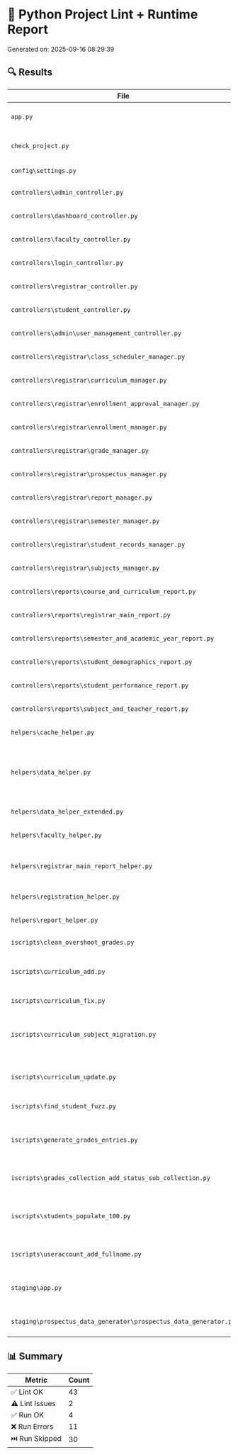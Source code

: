 # 📝 Python Project Lint + Runtime Report
Generated on: 2025-09-16 08:29:39

## 🔍 Results

| File | Lint | Lint Notes | Runtime | Runtime Notes |
|------|------|------------|---------|---------------|
| `app.py` | ✅ Lint OK |  | ❌ Runtime Crash | Command '['python', 'F:\\dev_2024\\MIT261-BSBA\\app.py']' timed out after 10 seconds |
| `check_project.py` | ✅ Lint OK |  | ❌ Runtime Crash | Command '['python', 'F:\\dev_2024\\MIT261-BSBA\\check_project.py']' timed out after 10 seconds |
| `config\settings.py` | ✅ Lint OK |  | ✅ Run OK |  |
| `controllers\admin_controller.py` | ✅ Lint OK |  | ⏭️ Skipped | Not run (module-only file) |
| `controllers\dashboard_controller.py` | ✅ Lint OK |  | ⏭️ Skipped | Not run (module-only file) |
| `controllers\faculty_controller.py` | ✅ Lint OK |  | ⏭️ Skipped | Not run (module-only file) |
| `controllers\login_controller.py` | ✅ Lint OK |  | ⏭️ Skipped | Not run (module-only file) |
| `controllers\registrar_controller.py` | ✅ Lint OK |  | ⏭️ Skipped | Not run (module-only file) |
| `controllers\student_controller.py` | ✅ Lint OK |  | ⏭️ Skipped | Not run (module-only file) |
| `controllers\admin\user_management_controller.py` | ✅ Lint OK |  | ⏭️ Skipped | Not run (module-only file) |
| `controllers\registrar\class_scheduler_manager.py` | ✅ Lint OK |  | ⏭️ Skipped | Not run (module-only file) |
| `controllers\registrar\curriculum_manager.py` | ✅ Lint OK |  | ⏭️ Skipped | Not run (module-only file) |
| `controllers\registrar\enrollment_approval_manager.py` | ✅ Lint OK |  | ⏭️ Skipped | Not run (module-only file) |
| `controllers\registrar\enrollment_manager.py` | ✅ Lint OK |  | ⏭️ Skipped | Not run (module-only file) |
| `controllers\registrar\grade_manager.py` | ✅ Lint OK |  | ⏭️ Skipped | Not run (module-only file) |
| `controllers\registrar\prospectus_manager.py` | ✅ Lint OK |  | ⏭️ Skipped | Not run (module-only file) |
| `controllers\registrar\report_manager.py` | ✅ Lint OK |  | ⏭️ Skipped | Not run (module-only file) |
| `controllers\registrar\semester_manager.py` | ✅ Lint OK |  | ⏭️ Skipped | Not run (module-only file) |
| `controllers\registrar\student_records_manager.py` | ✅ Lint OK |  | ⏭️ Skipped | Not run (module-only file) |
| `controllers\registrar\subjects_manager.py` | ✅ Lint OK |  | ⏭️ Skipped | Not run (module-only file) |
| `controllers\reports\course_and_curriculum_report.py` | ✅ Lint OK |  | ⏭️ Skipped | Not run (module-only file) |
| `controllers\reports\registrar_main_report.py` | ✅ Lint OK |  | ⏭️ Skipped | Not run (module-only file) |
| `controllers\reports\semester_and_academic_year_report.py` | ✅ Lint OK |  | ⏭️ Skipped | Not run (module-only file) |
| `controllers\reports\student_demographics_report.py` | ✅ Lint OK |  | ⏭️ Skipped | Not run (module-only file) |
| `controllers\reports\student_performance_report.py` | ✅ Lint OK |  | ⏭️ Skipped | Not run (module-only file) |
| `controllers\reports\subject_and_teacher_report.py` | ✅ Lint OK |  | ⏭️ Skipped | Not run (module-only file) |
| `helpers\cache_helper.py` | ✅ Lint OK |  | ⏭️ Skipped | Not run (module-only file) |
| `helpers\data_helper.py` | ⚠️ Lint Issues | F:\dev_2024\MIT261-BSBA\helpers\data_helper.py:456:21: F821 undefined name 'generate_password_hash'<br>F:\dev_2024\MIT261-BSBA\helpers\data_helper.py:526:21: F821 undefined name 'generate_password_hash' | ⏭️ Skipped | Not run (module-only file) |
| `helpers\data_helper_extended.py` | ✅ Lint OK |  | ⏭️ Skipped | Not run (module-only file) |
| `helpers\faculty_helper.py` | ✅ Lint OK |  | ⏭️ Skipped | Not run (module-only file) |
| `helpers\registrar_main_report_helper.py` | ⚠️ Lint Issues | F:\dev_2024\MIT261-BSBA\helpers\registrar_main_report_helper.py:361:22: F841 local variable 'results' is assigned to but never used | ⏭️ Skipped | Not run (module-only file) |
| `helpers\registration_helper.py` | ✅ Lint OK |  | ⏭️ Skipped | Not run (module-only file) |
| `helpers\report_helper.py` | ✅ Lint OK |  | ⏭️ Skipped | Not run (module-only file) |
| `iscripts\clean_overshoot_grades.py` | ✅ Lint OK |  | ✅ Run OK | Updated 0 grade records. |
| `iscripts\curriculum_add.py` | ✅ Lint OK |  | ❌ Runtime Error | Traceback (most recent call last):<br>  File "F:\dev_2024\MIT261-BSBA\iscripts\curriculum_add.py", line 4, in <module><br>    from config.settings import MONGODB_URI, DB_NAME<br>ModuleNotFoundError: No module named 'config' |
| `iscripts\curriculum_fix.py` | ✅ Lint OK |  | ✅ Run OK |  |
| `iscripts\curriculum_subject_migration.py` | ✅ Lint OK |  | ❌ Runtime Error | Traceback (most recent call last):<br>  File "F:\dev_2024\MIT261-BSBA\iscripts\curriculum_subject_migration.py", line 2, in <module><br>    from config.settings import MONGODB_URI<br>ModuleNotFoundError: No module named 'config' |
| `iscripts\curriculum_update.py` | ✅ Lint OK |  | ❌ Runtime Error | Traceback (most recent call last):<br>  File "F:\dev_2024\MIT261-BSBA\iscripts\curriculum_update.py", line 4, in <module><br>    from config.settings import MONGODB_URI, DB_NAME<br>ModuleNotFoundError: No module named 'config' |
| `iscripts\find_student_fuzz.py` | ✅ Lint OK |  | ✅ Run OK |  |
| `iscripts\generate_grades_entries.py` | ✅ Lint OK |  | ❌ Runtime Error | Traceback (most recent call last):<br>  File "F:\dev_2024\MIT261-BSBA\iscripts\generate_grades_entries.py", line 70, in <module><br>    raise ValueError(f"❌ Semester not found in lookup: {key}")<br>ValueError: ❌ Semester not found in lookup: ('FirstSem', 2026) |
| `iscripts\grades_collection_add_status_sub_collection.py` | ✅ Lint OK |  | ❌ Runtime Crash | Command '['python', 'F:\\dev_2024\\MIT261-BSBA\\iscripts\\grades_collection_add_status_sub_collection.py']' timed out after 10 seconds |
| `iscripts\students_populate_100.py` | ✅ Lint OK |  | ❌ Runtime Error | Traceback (most recent call last):<br>  File "F:\dev_2024\MIT261-BSBA\iscripts\students_populate_100.py", line 5, in <module><br>    from config.settings import MONGODB_URI, DB_NAME<br>ModuleNotFoundError: No module named 'config' |
| `iscripts\useraccount_add_fullname.py` | ✅ Lint OK |  | ❌ Runtime Crash | Command '['python', 'F:\\dev_2024\\MIT261-BSBA\\iscripts\\useraccount_add_fullname.py']' timed out after 10 seconds |
| `staging\app.py` | ✅ Lint OK |  | ❌ Runtime Error | Traceback (most recent call last):<br>  File "F:\dev_2024\MIT261-BSBA\staging\app.py", line 4, in <module><br>    import registrar_report_hepler as r<br>ModuleNotFoundError: No module named 'registrar_report_hepler' |
| `staging\prospectus_data_generator\prospectus_data_generator.py` | ✅ Lint OK |  | ❌ Runtime Crash | Command '['python', 'F:\\dev_2024\\MIT261-BSBA\\staging\\prospectus_data_generator\\prospectus_data_generator.py']' timed out after 10 seconds |

## 📊 Summary

| Metric        | Count |
|---------------|-------|
| ✅ Lint OK     | 43 |
| ⚠️ Lint Issues | 2 |
| ✅ Run OK      | 4 |
| ❌ Run Errors  | 11 |
| ⏭️ Run Skipped | 30 |
